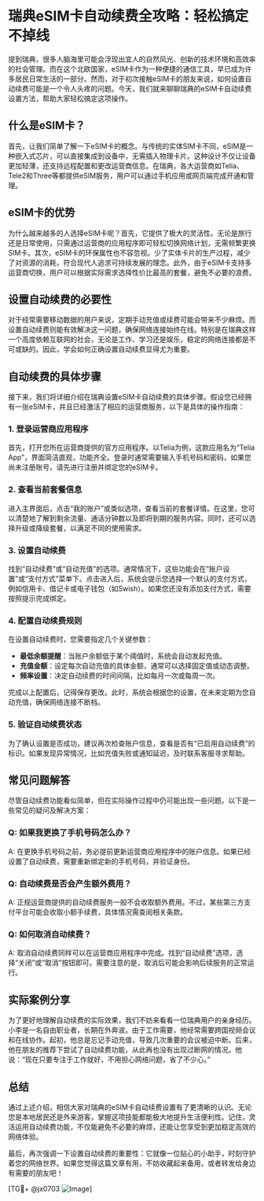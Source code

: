 # 瑞典eSIM卡自动续费全攻略：轻松搞定不掉线

提到瑞典，很多人脑海里可能会浮现出宜人的自然风光、创新的技术环境和高效率的社会管理。而在这个北欧国家，eSIM卡作为一种便捷的通信工具，早已成为许多居民日常生活的一部分。然而，对于初次接触eSIM卡的朋友来说，如何设置自动续费可能是一个令人头疼的问题。今天，我们就来聊聊瑞典的eSIM卡自动续费设置方法，帮助大家轻松搞定这项操作。

## 什么是eSIM卡？

首先，让我们简单了解一下eSIM卡的概念。与传统的实体SIM卡不同，eSIM是一种嵌入式芯片，可以直接集成到设备中，无需插入物理卡片。这种设计不仅让设备更加轻薄，还支持远程配置和更改运营商信息。在瑞典，各大运营商如Telia、Tele2和Three等都提供eSIM服务，用户可以通过手机应用或网页端完成开通和管理。

## eSIM卡的优势

为什么越来越多的人选择eSIM卡呢？首先，它提供了极大的灵活性。无论是旅行还是日常使用，只需通过运营商的应用程序即可轻松切换网络计划，无需频繁更换SIM卡。其次，eSIM卡的环保属性也不容忽视。少了实体卡片的生产过程，减少了对资源的消耗，符合现代人追求可持续发展的理念。此外，由于eSIM卡支持多运营商切换，用户可以根据实际需求选择性价比最高的套餐，避免不必要的浪费。

## 设置自动续费的必要性

对于经常需要移动数据的用户来说，定期手动充值或续费可能会带来不少麻烦。而设置自动续费则能有效解决这一问题，确保网络连接始终在线。特别是在瑞典这样一个高度依赖互联网的社会，无论是工作、学习还是娱乐，稳定的网络连接都是不可或缺的。因此，学会如何正确设置自动续费显得尤为重要。

## 自动续费的具体步骤

接下来，我们将详细介绍在瑞典设置eSIM卡自动续费的具体步骤。假设您已经拥有一张eSIM卡，并且已经激活了相应的运营商服务，以下是具体的操作指南：

### 1. 登录运营商应用程序

首先，打开您所在运营商提供的官方应用程序。以Telia为例，这款应用名为“Telia App”，界面简洁直观，功能齐全。登录时通常需要输入手机号码和密码，如果您尚未注册账号，请先进行注册并绑定您的eSIM卡。

### 2. 查看当前套餐信息

进入主界面后，点击“我的账户”或类似选项，查看当前的套餐详情。在这里，您可以清楚地了解到剩余流量、通话分钟数以及即将到期的服务内容。同时，还可以选择升级或降级套餐，以满足不同的使用需求。

### 3. 设置自动续费

找到“自动续费”或“自动充值”的选项。通常情况下，这些功能会在“账户设置”或“支付方式”菜单下。点击进入后，系统会提示您选择一个默认的支付方式，例如信用卡、借记卡或电子钱包（如Swish）。如果您还没有添加支付方式，需要按照提示完成绑定。

### 4. 配置自动续费规则

在设置自动续费时，您需要指定几个关键参数：
- **最低余额提醒**：当账户余额低于某个阈值时，系统会自动发起充值。
- **充值金额**：设定每次自动充值的具体金额，通常可以选择固定值或动态调整。
- **频率设置**：决定自动续费的时间间隔，比如每月一次或每周一次。

完成以上配置后，记得保存更改。此时，系统会根据您的设置，在未来定期为您自动充值，确保网络连接不断档。

### 5. 验证自动续费状态

为了确认设置是否成功，建议再次检查账户信息，查看是否有“已启用自动续费”的标识。如果发现异常情况，比如充值失败或通知延迟，及时联系客服寻求帮助。

## 常见问题解答

尽管自动续费功能看似简单，但在实际操作过程中仍可能出现一些问题。以下是一些常见的疑问及解决方案：

### Q: 如果我更换了手机号码怎么办？
A: 在更换手机号码之前，务必提前更新运营商应用程序中的账户信息。如果已经设置了自动续费，需要重新绑定新的手机号码，并验证身份。

### Q: 自动续费是否会产生额外费用？
A: 正规运营商提供的自动续费服务一般不会收取额外费用。不过，某些第三方支付平台可能会收取小额手续费，具体情况需查阅相关条款。

### Q: 如何取消自动续费？
A: 取消自动续费同样可以在运营商应用程序中完成。找到“自动续费”选项，选择“关闭”或“取消”按钮即可。需要注意的是，取消后可能会影响后续服务的正常运行。

## 实际案例分享

为了更好地理解自动续费的实际效果，我们不妨来看看一位瑞典用户的亲身经历。小李是一名自由职业者，长期在外奔波。由于工作需要，他经常需要跨国视频会议和在线协作。起初，他总是忘记手动充值，导致几次重要的会议被迫中断。后来，他在朋友的推荐下尝试了自动续费功能，从此再也没有出现过断网的情况。他说：“现在只要专注于工作就好，不用担心网络问题，省了不少心。”

## 总结

通过上述介绍，相信大家对瑞典的eSIM卡自动续费设置有了更清晰的认识。无论您是本地居民还是外来游客，掌握这项技能都能极大地提升生活便利性。记住，灵活运用自动续费功能，不仅能避免不必要的麻烦，还能让您享受到更加稳定高效的网络体验。

最后，再次强调一下设置自动续费的重要性：它就像一位贴心的小助手，时刻守护着您的网络世界。如果您觉得这篇文章有用，不妨收藏起来备用，或者转发给身边有需要的朋友吧！

[TG💪+ @jx0703 ![Image](https://github.com/user-attachments/assets/dbca1d08-cadb-493c-b0ec-ad6f7a83f270)]